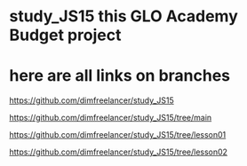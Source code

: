 # study_JS15 this GLO Academy Budget project
# here are all links on branches


https://github.com/dimfreelancer/study_JS15



https://github.com/dimfreelancer/study_JS15/tree/main

https://github.com/dimfreelancer/study_JS15/tree/lesson01

https://github.com/dimfreelancer/study_JS15/tree/lesson02


